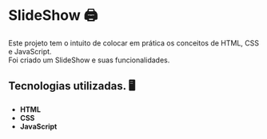 # SlideShow :printer:

Este projeto tem o intuito de colocar em prática os conceitos de HTML, CSS e JavaScript.<br>
Foi criado um SlideShow e suas funcionalidades.




## Tecnologias utilizadas. :desktop_computer:

<ul>
  <li><strong>HTML</strong></li>
  <li><strong>CSS</strong></li>
  <li><strong>JavaScript</strong></li>
</ul>

